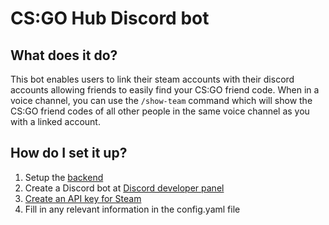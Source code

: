 # CS:GO Hub Discord bot

## What does it do?
This bot enables users to link their steam accounts with their discord accounts allowing friends to easily find your CS:GO friend code.
When in a voice channel, you can use the `/show-team` command which will show the CS:GO friend codes of all other people in the same voice channel as you with a linked account.

## How do I set it up?
1. Setup the [backend](https://github.com/jesperbakhandskemager/csgo-hub-backend)
2. Create a Discord bot at [Discord developer panel](https://discord.com/developers/applications)
3. [Create an API key for Steam](https://steamcommunity.com/dev/apikey)
4. Fill in any relevant information in the config.yaml file
